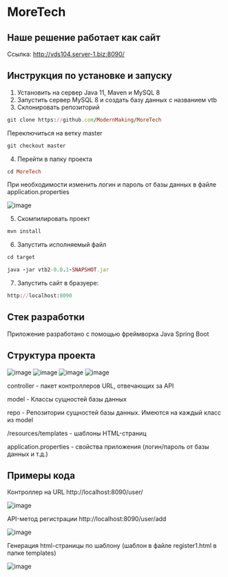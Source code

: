 # MoreTech

 ##  Наше решение работает как сайт
 
 Ссылка: http://vds104.server-1.biz:8090/
 
 ## Инструкция по установке и запуску
 
1) Установить на сервер Java 11, Maven и  MySQL 8
2)  Запустить сервер MySQL 8 и создать базу данных с названием vtb
3) Склонировать репозиторий
```rb
git clone https://github.com/ModernMaking/MoreTech
```
Переключиться на ветку master
```rb
git checkout master
```

4) Перейти в папку проекта
```rb
cd MoreTech
```

При необходимости изменить логин и пароль от базы данных в файле application.properties

![image](https://user-images.githubusercontent.com/46486489/194738869-73ecb2d2-a7b9-4067-a758-8f74bae1b116.png)


5)  Скомпилировать проект
```rb
mvn install
```
6) Запустить исполняемый файл
```rb
cd target
```

```rb
java -jar vtb2-0.0.1-SNAPSHOT.jar
```
7) Запустить сайт в бразуере:
```rb
http://localhost:8090
```


## Стек разработки

Приложение разработано с помощью фреймворка Java Spring Boot

## Структура проекта

![image](https://user-images.githubusercontent.com/46486489/194738768-c050900b-e75b-48b0-ac93-2ffe4f9c9589.png)
![image](https://user-images.githubusercontent.com/46486489/194738893-a2fcd15f-e160-44c3-b8ca-625d9ccddf9e.png)
![image](https://user-images.githubusercontent.com/46486489/194738903-abb04b8a-9121-4e20-86dc-9adb55afbb9c.png)
![image](https://user-images.githubusercontent.com/46486489/194738910-2b0d0ac4-e896-4068-96d6-2b9cbed8f962.png)

controller - пакет контроллеров URL,  отвечающих за API

model - Классы сущностей базы данных 

repo - Репозитории сущностей базы данных. Имеются на каждый класс из model

/resources/templates - шаблоны  HTML-страниц

application.properties - свойства приложения (логин/пароль от базы данных и т.д.)

## Примеры кода

Контроллер на URL http://localhost:8090/user/

![image](https://user-images.githubusercontent.com/46486489/194739037-a3bf6fc6-bfa1-4f43-94fe-3e175e56f82d.png)


 API-метод регистрации http://localhost:8090/user/add
 
 ![image](https://user-images.githubusercontent.com/46486489/194739045-f7e2a6f3-0a88-4f4e-a4dd-4d923eb9e13a.png)


Генерация html-страницы по шаблону (шаблон в файле register1.html в папке templates)

![image](https://user-images.githubusercontent.com/46486489/194739066-3d458529-add6-44ed-96ee-30cc21a463c7.png)

